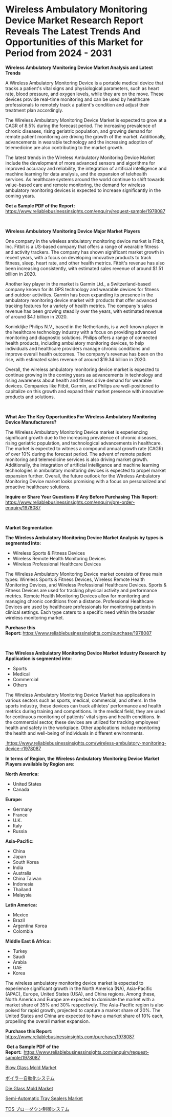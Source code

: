 <p><h1>Wireless Ambulatory Monitoring Device Market Research Report Reveals The Latest Trends And Opportunities of this Market for Period from 2024 - 2031</h1></p><p><strong>Wireless Ambulatory Monitoring Device Market Analysis and Latest Trends</strong></p>
<p><p>A Wireless Ambulatory Monitoring Device is a portable medical device that tracks a patient's vital signs and physiological parameters, such as heart rate, blood pressure, and oxygen levels, while they are on the move. These devices provide real-time monitoring and can be used by healthcare professionals to remotely track a patient's condition and adjust their treatment plan accordingly. </p><p>The Wireless Ambulatory Monitoring Device Market is expected to grow at a CAGR of 8.5% during the forecast period. The increasing prevalence of chronic diseases, rising geriatric population, and growing demand for remote patient monitoring are driving the growth of the market. Additionally, advancements in wearable technology and the increasing adoption of telemedicine are also contributing to the market growth.</p><p>The latest trends in the Wireless Ambulatory Monitoring Device Market include the development of more advanced sensors and algorithms for improved accuracy and reliability, the integration of artificial intelligence and machine learning for data analysis, and the expansion of telehealth services. As healthcare systems around the world continue to shift towards value-based care and remote monitoring, the demand for wireless ambulatory monitoring devices is expected to increase significantly in the coming years.</p></p>
<p><strong>Get a Sample PDF of the Report:&nbsp;</strong> <a href="https://www.reliablebusinessinsights.com/enquiry/request-sample/1978087">https://www.reliablebusinessinsights.com/enquiry/request-sample/1978087</a></p>
<p>&nbsp;</p>
<p><strong>Wireless Ambulatory Monitoring Device Major Market Players</strong></p>
<p><p>One company in the wireless ambulatory monitoring device market is Fitbit, Inc. Fitbit is a US-based company that offers a range of wearable fitness and activity trackers. The company has shown significant market growth in recent years, with a focus on developing innovative products to track fitness, sleep, heart rate, and other health metrics. Fitbit's revenue has also been increasing consistently, with estimated sales revenue of around $1.51 billion in 2020.</p><p>Another key player in the market is Garmin Ltd., a Switzerland-based company known for its GPS technology and wearable devices for fitness and outdoor activities. Garmin has been expanding its presence in the ambulatory monitoring device market with products that offer advanced tracking features for a variety of health metrics. The company's sales revenue has been growing steadily over the years, with estimated revenue of around $4.1 billion in 2020.</p><p>Koninklijke Philips N.V., based in the Netherlands, is a well-known player in the healthcare technology industry with a focus on providing advanced monitoring and diagnostic solutions. Philips offers a range of connected health products, including ambulatory monitoring devices, to help individuals and healthcare providers manage chronic conditions and improve overall health outcomes. The company's revenue has been on the rise, with estimated sales revenue of around $19.34 billion in 2020.</p><p>Overall, the wireless ambulatory monitoring device market is expected to continue growing in the coming years as advancements in technology and rising awareness about health and fitness drive demand for wearable devices. Companies like Fitbit, Garmin, and Philips are well-positioned to capitalize on this growth and expand their market presence with innovative products and solutions.</p></p>
<p>&nbsp;</p>
<p><strong>What Are The Key Opportunities For Wireless Ambulatory Monitoring Device Manufacturers?</strong></p>
<p><p>The Wireless Ambulatory Monitoring Device market is experiencing significant growth due to the increasing prevalence of chronic diseases, rising geriatric population, and technological advancements in healthcare. The market is expected to witness a compound annual growth rate (CAGR) of over 10% during the forecast period. The advent of remote patient monitoring and telemedicine services is also driving market growth. Additionally, the integration of artificial intelligence and machine learning technologies in ambulatory monitoring devices is expected to propel market expansion further. Overall, the future outlook for the Wireless Ambulatory Monitoring Device market looks promising with a focus on personalized and proactive healthcare solutions.</p></p>
<p><strong>Inquire or Share Your Questions If Any Before Purchasing This Report:</strong> <a href="https://www.reliablebusinessinsights.com/enquiry/pre-order-enquiry/1978087">https://www.reliablebusinessinsights.com/enquiry/pre-order-enquiry/1978087</a></p>
<p>&nbsp;</p>
<p><strong>Market Segmentation</strong></p>
<p><strong>The Wireless Ambulatory Monitoring Device Market Analysis by types is segmented into:</strong></p>
<p><ul><li>Wireless Sports & Fitness Devices</li><li>Wireless Remote Health Monitoring Devices</li><li>Wireless Professional Healthcare Devices</li></ul></p>
<p><p>The Wireless Ambulatory Monitoring Device market consists of three main types: Wireless Sports & Fitness Devices, Wireless Remote Health Monitoring Devices, and Wireless Professional Healthcare Devices. Sports & Fitness Devices are used for tracking physical activity and performance metrics. Remote Health Monitoring Devices allow for monitoring and managing chronic conditions from a distance. Professional Healthcare Devices are used by healthcare professionals for monitoring patients in clinical settings. Each type caters to a specific need within the broader wireless monitoring market.</p></p>
<p><strong>Purchase this Report:&nbsp;</strong><a href="https://www.reliablebusinessinsights.com/purchase/1978087">https://www.reliablebusinessinsights.com/purchase/1978087</a></p>
<p>&nbsp;</p>
<p><strong>The Wireless Ambulatory Monitoring Device Market Industry Research by Application is segmented into:</strong></p>
<p><ul><li>Sports</li><li>Medical</li><li>Commercial</li><li>Others</li></ul></p>
<p><p>The Wireless Ambulatory Monitoring Device Market has applications in various sectors such as sports, medical, commercial, and others. In the sports industry, these devices can track athletes' performance and health metrics during training and competitions. In the medical field, they are used for continuous monitoring of patients' vital signs and health conditions. In the commercial sector, these devices are utilized for tracking employees' health and safety in the workplace. Other applications include monitoring the health and well-being of individuals in different environments.</p></p>
<p><a href="https://www.reliablebusinessinsights.com/wireless-ambulatory-monitoring-device-r1978087">&nbsp;https://www.reliablebusinessinsights.com/wireless-ambulatory-monitoring-device-r1978087</a></p>
<p><strong>In terms of Region, the Wireless Ambulatory Monitoring Device Market Players available by Region are:</strong></p>
<p>
    <p> <strong> North America: </strong>
        <ul>
            <li>United States</li>
            <li>Canada</li>
        </ul>
        </p> 
    <p> <strong> Europe: </strong>
        <ul>
            <li>Germany</li>
            <li>France</li>
            <li>U.K.</li>
            <li>Italy</li>
            <li>Russia</li>
        </ul>
        </p> 
    <p> <strong> Asia-Pacific: </strong>
        <ul>
            <li>China</li>
            <li>Japan</li>
            <li>South Korea</li>
            <li>India</li>
            <li>Australia</li>
            <li>China Taiwan</li>
            <li>Indonesia</li>
            <li>Thailand</li>
            <li>Malaysia</li>
        </ul>
        </p> 
    <p> <strong> Latin America: </strong>
        <ul>
            <li>Mexico</li>
            <li>Brazil</li>
            <li>Argentina Korea</li>
            <li>Colombia</li>
        </ul>
        </p> 
    <p> <strong> Middle East & Africa: </strong>
        <ul>
            <li>Turkey</li>
            <li>Saudi</li>
            <li>Arabia</li>
            <li>UAE</li>
            <li>Korea</li>
        </ul>
    </p>
    </p>
<p><p>The wireless ambulatory monitoring device market is expected to experience significant growth in the North America (NA), Asia-Pacific (APAC), Europe, United States (USA), and China regions. Among these, North America and Europe are expected to dominate the market with a market share of 35% and 30% respectively. The Asia-Pacific region is also poised for rapid growth, projected to capture a market share of 20%. The United States and China are expected to have a market share of 10% each, propelling the overall market expansion.</p></p>
<p><strong>Purchase this Report: </strong><a href="https://www.reliablebusinessinsights.com/purchase/1978087">https://www.reliablebusinessinsights.com/purchase/1978087</a></p>
<p>&nbsp;<strong>Get a Sample PDF of the Report:&nbsp;&nbsp;</strong><a href="https://www.reliablebusinessinsights.com/enquiry/request-sample/1978087">https://www.reliablebusinessinsights.com/enquiry/request-sample/1978087</a></p>
<p><strong></strong></p>
<p><p><a href="https://github.com/seekum/Market-Research-Report-List-3/blob/main/blow-glass-mold-market.md">Blow Glass Mold Market</a></p><p><a href="https://github.com/DwightHuels1/Market-Research-Report-List-1/blob/main/4715012170312.md">ボイラー自動化システム</a></p><p><a href="https://github.com/nancykennedykellievqfqt2/Market-Research-Report-List-3/blob/main/die-glass-mold-market.md">Die Glass Mold Market</a></p><p><a href="https://issuu.com/reportprime-2/docs/semi-automatic-tray-sealers-market-size-2030.pptx">Semi-Automatic Tray Sealers Market</a></p><p><a href="https://github.com/tanyaali3/Market-Research-Report-List-2/blob/main/1278849170311.md">TDS ブローダウン制御システム</a></p></p>